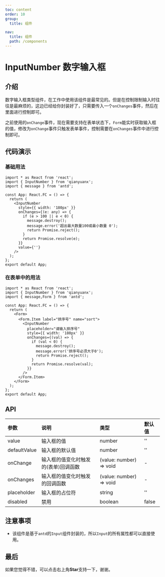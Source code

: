 ```yaml
---
toc: content
order: 10
group:
  title: 组件

nav:
  title: 组件
  path: /components
---
```


# InputNumber 数字输入框

## 介绍

数字输入框类型组件，在工作中使用该组件是最常见的。但是在控制限制输入时往往是最麻烦的，这边已经给你封装好了，只需要传入一个`onChanges`事件，然后在里面进行控制即可。  

之前使用的`onChange`事件，现在需要支持在表单状态下，`Form`能实时获取输入框的值，修改为`onChange`事件只触发表单事件，控制需要在`onChanges`事件中进行控制即可。

## 代码演示

### 基础用法

```tsx
import * as React from 'react';
import { InputNumber } from 'qianyuanx';
import { message } from 'antd';

const App: React.FC = () => {
  return (
    <InputNumber
      style={{ width: '180px' }}
      onChanges={(e: any) => {
        if (e > 100 || e < 0) {
          message.destroy();
          message.error('超出最大数量100或最小数量 0');
          return Promise.reject();
        }
        return Promise.resolve(e);
      }}
      value={''}
    />
  );
};
export default App;
```

### 在表单中的用法

```tsx
import * as React from 'react';
import { InputNumber } from 'qianyuanx';
import { message,Form } from 'antd';

const App: React.FC = () => {
  return (
    <Form>
      <Form.Item label="排序号" name="sort">
        <InputNumber
          placeholder="请输入排序号"
          style={{ width: '180px' }}
          onChanges={(val) => {
            if (val < 0) {
              message.destroy();
              message.error('排序号必须大于0');
              return Promise.reject();
            }
            return Promise.resolve(val);
          }}
        />
      </Form.Item>
    </Form>
  );
};
export default App;
```

## API

| 参数         | 说明                           | 类型                    | 默认值 |
| :----------- | :----------------------------- | :---------------------- | :----- |
| value        | 输入框的值                     | number                  | ''     |
| defaultValue | 输入框的默认值                 | number                  | ''     |
| onChange     | 输入框的值变化时触发的(表单)回调函数 | (value: number) => void | -      |
| onChanges    | 输入框的值变化时触发的回调函数 | (value: number) => void | -      |
| placeholder  | 输入框的占位符                 | string                  | ''     |
| disabled     | 禁用                           | boolean                 | false  |

## 注意事项

- 该组件是基于`antd`的`Input`组件封装的，所以`Input`的所有属性都可以直接使用。

## 最后

如果您觉得不错，可以点击右上角**Star**支持一下，谢谢。

